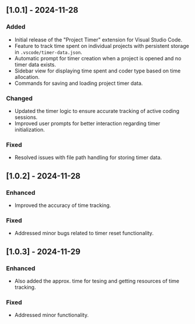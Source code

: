 ## [1.0.1] - 2024-11-28
### Added
- Initial release of the "Project Timer" extension for Visual Studio Code.
- Feature to track time spent on individual projects with persistent storage in `.vscode/timer-data.json`.
- Automatic prompt for timer creation when a project is opened and no timer data exists.
- Sidebar view for displaying time spent and coder type based on time allocation.
- Commands for saving and loading project timer data.

### Changed
- Updated the timer logic to ensure accurate tracking of active coding sessions.
- Improved user prompts for better interaction regarding timer initialization.

### Fixed
- Resolved issues with file path handling for storing timer data.

## [1.0.2] - 2024-11-28
### Enhanced
- Improved the accuracy of time tracking.

### Fixed
- Addressed minor bugs related to timer reset functionality.

## [1.0.3] - 2024-11-29
### Enhanced
- Also added the approx. time for tesing and getting resources of time tracking.

### Fixed
- Addressed minor functionality.

